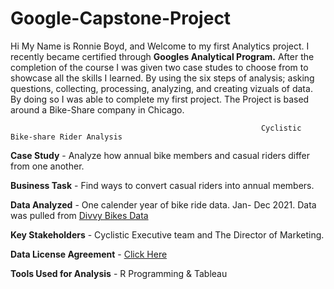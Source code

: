 # Google-Capstone-Project

Hi My Name is Ronnie Boyd, and Welcome to my first Analytics project. I recently became certified through **Googles Analytical Program.** After the completion of the course I was given two case studes to choose from to showcase all the skills I learned. By using the six steps of analysis; asking questions, collecting, processing, analyzing, and creating vizuals of data. By doing so I was able to complete my first project.  The Project is based around a Bike-Share company in Chicago.

                                                            Cyclistic Bike-share Rider Analysis
                                                            
                                                            
**Case Study** - Analyze how annual bike members and casual riders differ from one another.

**Business Task** - Find ways to convert casual riders into annual members.

**Data Analyzed** - One calender year of bike ride data. Jan- Dec 2021. Data was pulled from [Divvy Bikes Data](https://divvy-tripdata.s3.amazonaws.com/index.html )

**Key Stakeholders** - Cyclistic Executive team and The Director of Marketing.

**Data License Agreement** - [ Click Here](https://ride.divvybikes.com/data-license-agreement)

**Tools Used for Analysis** - R Programming & Tableau



                                                       

